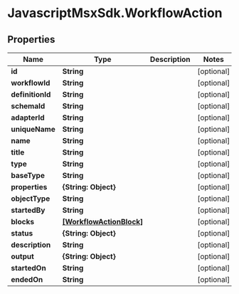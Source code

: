 # JavascriptMsxSdk.WorkflowAction

## Properties

Name | Type | Description | Notes
------------ | ------------- | ------------- | -------------
**id** | **String** |  | [optional] 
**workflowId** | **String** |  | [optional] 
**definitionId** | **String** |  | [optional] 
**schemaId** | **String** |  | [optional] 
**adapterId** | **String** |  | [optional] 
**uniqueName** | **String** |  | [optional] 
**name** | **String** |  | [optional] 
**title** | **String** |  | [optional] 
**type** | **String** |  | [optional] 
**baseType** | **String** |  | [optional] 
**properties** | **{String: Object}** |  | [optional] 
**objectType** | **String** |  | [optional] 
**startedBy** | **String** |  | [optional] 
**blocks** | [**[WorkflowActionBlock]**](WorkflowActionBlock.md) |  | [optional] 
**status** | **{String: Object}** |  | [optional] 
**description** | **String** |  | [optional] 
**output** | **{String: Object}** |  | [optional] 
**startedOn** | **String** |  | [optional] 
**endedOn** | **String** |  | [optional] 


